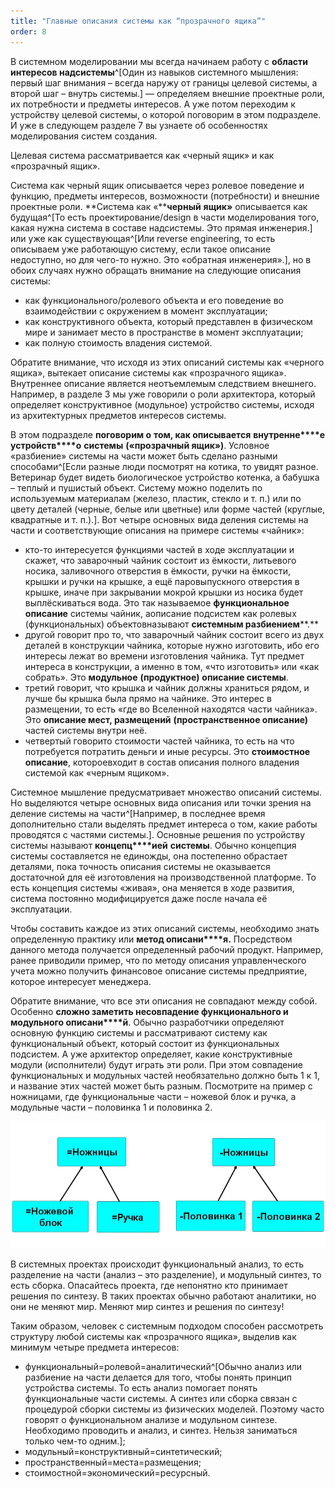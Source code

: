 ```yaml
---
title: "Главные описания системы как “прозрачного ящика”"
order: 8
---
```




В системном моделировании мы всегда начинаем работу с **области интересов надсистемы**^[Один из навыков системного мышления: первый шаг внимания – всегда наружу от границы целевой системы, а второй шаг – внутрь системы.] — определяем внешние проектные роли, их потребности и предметы интересов. А уже потом переходим к устройству целевой системы, о которой поговорим в этом подразделе. И уже в следующем разделе 7 вы узнаете об особенностях моделирования систем создания.

Целевая система рассматривается как «черный ящик» и как «прозрачный ящик».

Система как черный ящик описывается через ролевое поведение и функцию, предметы интересов, возможности (потребности) и внешние проектные роли. **Система как «****черный** **ящик»** описывается как будущая^[То есть проектирование/design в части моделирования того, какая нужна система в составе надсистемы. Это прямая инженерия.] или уже как существующая^[Или reverse engineering, то есть описываем уже работающую систему, если такое описание недоступно, но для чего-то нужно. Это «обратная инженерия».], но в обоих случаях нужно обращать внимание на следующие описания системы:

* как функционального/ролевого объекта и его поведение во взаимодействии с окружением в момент эксплуатации;
* как конструктивного объекта, который представлен в физическом мире и занимает место в пространстве в момент эксплуатации;
* как полную стоимость владения системой.

Обратите внимание, что исходя из этих описаний системы как «черного ящика», вытекает описание системы как «прозрачного ящика». Внутреннее описание является неотъемлемым следствием внешнего. Например, в разделе 3 мы уже говорили о роли архитектора, который определяет конструктивное (модульное) устройство системы, исходя из архитектурных предметов интересов системы.

В этом подразделе **поговорим о** **том, как описывается** **внутренне****е** **устройств****о** **системы** **(«прозрачный ящик»)**. Условное «разбиение» системы на части может быть сделано разными способами^[Если разные люди посмотрят на котика, то увидят разное. Ветеринар будет видеть биологическое устройство котенка, а бабушка – теплый и пушистый объект. Систему можно поделить по используемым материалам (железо, пластик, стекло и т. п.) или по цвету деталей (черные, белые или цветные) или форме частей (круглые, квадратные и т. п.).]. Вот четыре основных вида деления системы на части и соответствующие описания на примере системы «чайник»:

* кто-то интересуется функциями частей в ходе эксплуатации и скажет, что заварочный чайник состоит из ёмкости, литьевого носика, заливочного отверстия в ёмкости, ручки на ёмкости, крышки и ручки на крышке, а ещё паровыпускного отверстия в крышке, иначе при закрывании мокрой крышки из носика будет выплёскиваться вода. Это так называемое **функциональное описание** системы чайник, аописание подсистем как ролевых (функциональных) объектовназывают **системным разбиением****.**
* другой говорит про то, что заварочный чайник состоит всего из двух деталей в конструкции чайника, которые нужно изготовить, ибо его интересы лежат во времени изготовления чайника. Тут предмет интереса в конструкции, а именно в том, «что изготовить» или «как собрать». Это **модульное** **(****продуктное****)** **описание системы**.
* третий говорит, что крышка и чайник должны храниться рядом, и лучше бы крышка была прямо на чайнике. Это интерес в размещении, то есть «где во Вселенной находятся части чайника». Это **описание мест, размещений** **(пространственное описание)** частей системы внутри неё.
* четвертый говорито стоимости частей чайника, то есть на что потребуется потратить деньги и иные ресурсы. Это **стоимостное описание**, котороевходит в состав описания полного владения системой как «черным ящиком».

Системное мышление предусматривает множество описаний системы. Но выделяются четыре основных вида описания или точки зрения на деление системы на части^[Например, в последнее время дополнительно стали выделять предмет интереса о том, какие работы проводятся с частями системы.]. Основные решения по устройству системы называют **концепц****ией** **системы**. Обычно концепция системы составляется не единожды, она постепенно обрастает деталями, пока точность описания системы не оказывается достаточной для её изготовления на производственной платформе. То есть концепция системы «живая», она меняется в ходе развития, система постоянно модифицируется даже после начала её эксплуатации.

Чтобы составить каждое из этих описаний системы, необходимо знать определенную практику или **метод описани****я.** Посредством данного метода получается определенный рабочий продукт. Например, ранее приводили пример, что по методу описания управленческого учета можно получить финансовое описание системы предприятие, которое интересует менеджера.

Обратите внимание, что все эти описания не совпадают между собой. Особенно **сложно заметить несовпадение функционального и модульного описани****й**. Обычно разработчики определяют основную функцию системы и рассматривают систему как функциональный объект, который состоит из функциональных подсистем. А уже архитектор определяет, какие конструктивные модули (исполнители) будут играть эти роли. При этом совпадение функциональных и модульных частей необязательно должно быть 1 к 1, и название этих частей может быть разным. Посмотрите на пример с ножницами, где функциональные части – ножевой блок и ручка, а модульные части – половинка 1 и половинка 2.


![](./main-descriptions-of-the-system-as-a-transparent-box-20.jpeg)


В системных проектах происходит функциональный анализ, то есть разделение на части (анализ – это разделение), и модульный синтез, то есть сборка. Опасайтесь проекта, где непонятно кто принимает решения по синтезу. В таких проектах обычно работают аналитики, но они не меняют мир. Меняют мир синтез и решения по синтезу!

Таким образом, человек с системным подходом способен рассмотреть структуру любой системы как «прозрачного ящика», выделив как минимум четыре предмета интересов:

* функциональный=ролевой=аналитический^[Обычно анализ или разбиение на части делается для того, чтобы понять принцип устройства системы. То есть анализ помогает понять функциональные части системы. А синтез или сборка связан с процедурой сборки системы из физических моделей. Поэтому часто говорят о функциональном анализе и модульном синтезе. Необходимо проводить и анализ, и синтез. Нельзя заниматься только чем-то одним.];
* модульный=конструктивный=синтетический;
* пространственный=места=размещения;
* стоимостной=экономический=ресурсный.

